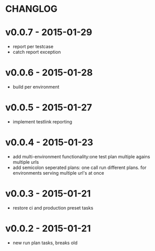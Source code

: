 # CHANGLOG

# v0.0.7 - 2015-01-29
* report per testcase
* catch report exception

# v0.0.6 - 2015-01-28
* build per environment

# v0.0.5 - 2015-01-27
* implement testlink reporting

# v0.0.4 - 2015-01-23
* add multi-environment functionality:one test plan multiple agains
  multiple urls
* add semicolon seperated plans: one call run different plans. for
  environments serving multiple url's at once

# v0.0.3 - 2015-01-21
* restore ci and production preset tasks

# v0.0.2 - 2015-01-21
* new run plan tasks, breaks old
